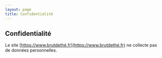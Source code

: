 ```yaml
---
layout: page
title: Confidentialité
---
```


## Confidentialité

Le site [https://www.brutdethé.fr](https://www.brutdethé.fr) ne collecte pas de données personnelles.